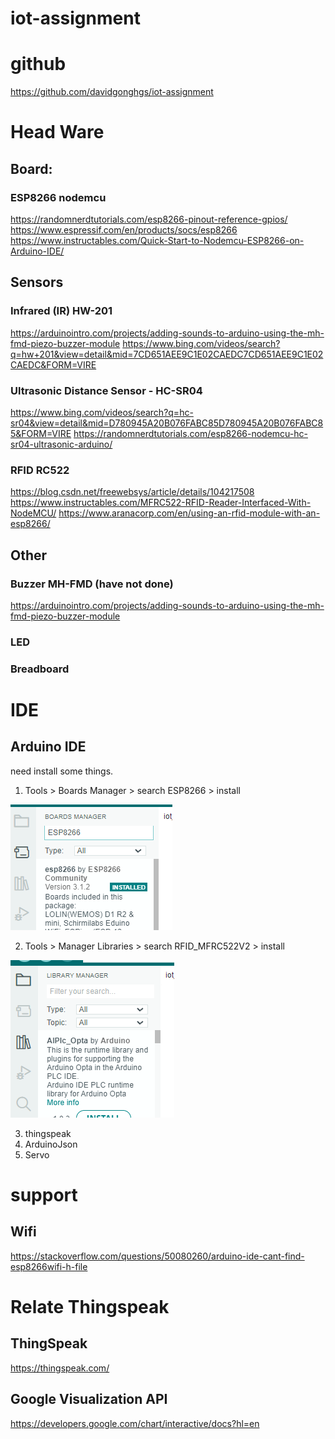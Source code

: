# iot-assignment
# github
https://github.com/davidgonghgs/iot-assignment


# Head Ware
## Board:
### ESP8266 nodemcu
https://randomnerdtutorials.com/esp8266-pinout-reference-gpios/
https://www.espressif.com/en/products/socs/esp8266
https://www.instructables.com/Quick-Start-to-Nodemcu-ESP8266-on-Arduino-IDE/

## Sensors
### Infrared (IR) HW-201  
https://arduinointro.com/projects/adding-sounds-to-arduino-using-the-mh-fmd-piezo-buzzer-module
https://www.bing.com/videos/search?q=hw+201&view=detail&mid=7CD651AEE9C1E02CAEDC7CD651AEE9C1E02CAEDC&FORM=VIRE

### Ultrasonic Distance Sensor - HC-SR04
https://www.bing.com/videos/search?q=hc-sr04&view=detail&mid=D780945A20B076FABC85D780945A20B076FABC85&FORM=VIRE
https://randomnerdtutorials.com/esp8266-nodemcu-hc-sr04-ultrasonic-arduino/

### RFID RC522
https://blog.csdn.net/freewebsys/article/details/104217508
https://www.instructables.com/MFRC522-RFID-Reader-Interfaced-With-NodeMCU/
https://www.aranacorp.com/en/using-an-rfid-module-with-an-esp8266/

## Other
### Buzzer MH-FMD (have not done)
https://arduinointro.com/projects/adding-sounds-to-arduino-using-the-mh-fmd-piezo-buzzer-module

### LED

### Breadboard

# IDE
## Arduino IDE
need install some things.

1. Tools > Boards Manager > search ESP8266 > install

![img.png](img.png)

2. Tools > Manager Libraries > search RFID_MFRC522V2 > install

![img_1.png](img_1.png)

3. thingspeak
4. ArduinoJson
5. Servo
# support
## Wifi
https://stackoverflow.com/questions/50080260/arduino-ide-cant-find-esp8266wifi-h-file

# Relate Thingspeak
## ThingSpeak
https://thingspeak.com/

## Google Visualization API 
https://developers.google.com/chart/interactive/docs?hl=en













